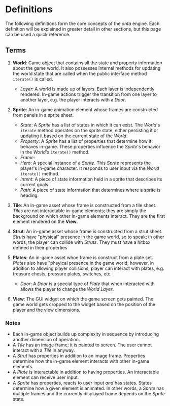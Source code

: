 # Definitions

The following definitions form the core concepts of the _onta_ engine. Each definition will be explained in greater detail in other sections, but this page can be used a quick reference.

## Terms

1. **World**: Game object that contains all the state and property information about the game world. It also possesses internal methods for updating the world state that are called when the public interface method `iterate()` is called. 

    - _Layer_: A world is made up of layers. Each layer is independently rendered. In-game actions trigger the transition from one layer to another layer, e.g. the player interacts with a _Door_.

2. **Sprite**: An in-game animation element whose frames are constructed from panels in a sprite sheet.

    - _State_: A _Sprite_ has a list of states in which it can exist. The _World_'s `iterate` method operates on the sprite state, either persisting it or updating it based on the current state of the _World_.
    - _Property_: A _Sprite_ has a list of properties that determine how it behaves in-game. These properties influence the _Sprite_'s behavior in the _World_'s `iterate()` method.
    - _Frame_:
    - _Hero_: A special instance of a _Sprite_. This _Sprite_ represents the player's in-game character. It responds to user input via the _World_ `iterate()` method.
    - _Intent_: A piece of state information held in a sprite that describes its current goals.
    - _Path_: A piece of state information that determines where a sprite is heading.
    
3. **Tile**: An in-game asset whose frame is constructed from a tile sheet. _Tiles_ are not interactable in-game elements; they are simply the background on which other in-game elements interact. They are the first element rendered on the **View**.

4. **Strut**: An in-game asset whose frame is constructed from a strut sheet. _Struts_ have "physical" presence in the game world, so to speak; in other words, the player can collide with _Struts_. They must have a hitbox defined in their properties

5. **Plates**: An in-game asset whoe frame is construct from a plate set. _Plates_ also have "phsyical presence in the game world; however, in addition to allowing player collisions, player can interact with plates, e.g. treasure chests, pressure plates, switches, etc. 

    - _Door_: A _Door_ is a special type of _Plate_ that when interacted with allows the player to change the _World_ _Layer_.

6. **View**: The GUI widget on which the game screen gets painted. The game world gets cropped to the widget based on the position of the player and the view dimensions.

### Notes

- Each in-game object builds up complexity in sequence by introducing another dimension of operation.
- A _Tile_ has an image frame; it is painted to screen. The user cannot interact with a _Tile_ in anyway. 
- A _Strut_ has properties in addition to an image frame. Properties determine how the in-game element interacts with other in-game elements. 
- A _Plate_ is interactable in addition to having properties. An interactable element can receive user input.
- A _Sprite_ has properties, reacts to user input _and_ has states. States determine how a given element is animated. In other words, a _Sprite_ has multiple frames and the currently displayed frame depends on the _Sprite_ state.